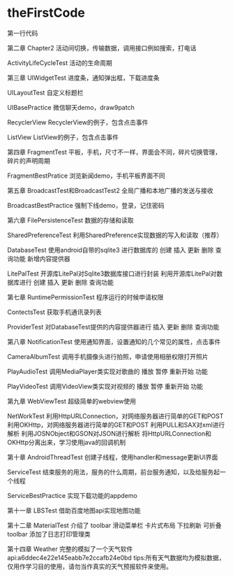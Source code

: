 # theFirstCode
第一行代码

第二章
Chapter2
活动间切换，传输数据，调用接口例如搜索，打电话

ActivityLifeCycleTest
活动的生命周期

第三章
UIWidgetTest
进度条，通知弹出框，下载进度条

UILayoutTest
自定义标题栏

UIBasePractice
微信聊天demo，draw9patch

RecyclerView
RecyclerView的例子，包含点击事件

ListView
ListView的例子，包含点击事件

第四章
FragmentTest
平板，手机，尺寸不一样，界面会不同，碎片切换管理，碎片的声明周期

FragmentBestPratice
浏览新闻demo，手机平板界面不同

第五章
BroadcastTest和BroadcastTest2
全局广播和本地广播的发送与接收

BroadcastBestPractice
强制下线demo，登录，记住密码

第六章
FilePersistenceTest
数据的存储和读取

SharedPreferenceTest
利用SharedPreference实现数据的写入和读取（推荐）

DatabaseTest
使用android自带的sqlite3 进行数据库的 创建 插入 更新 删除 查询功能
新增内容提供器

LitePalTest
开源库LitePal对Sqlite3数据库接口进行封装
利用开源库LitePal对数据库进行 创建 插入 更新 删除 查询功能

第七章
RuntimePermissionTest
程序运行的时候申请权限

ContectsTest
获取手机通讯录列表

ProviderTest
对DatabaseTest提供的内容提供器进行 插入 更新 删除 查询功能

第八章
NotificationTest
使用通知界面，设置通知的几个常见的属性，点击事件

CameraAlbumTest
调用手机摄像头进行拍照，申请使用相册权限打开照片

PlayAudioTest
调用MediaPlayer类实现对歌曲的 播放 暂停 重新开始 功能

PlayVideoTest
调用VideoView类实现对视频的 播放 暂停 重新开始 功能

第九章
WebViewTest
超级简单的webview使用

NetWorkTest
利用HttpURLConnection，对网络服务器进行简单的GET和POST
利用OKHttp，对网络服务器进行简单的GET和POST
利用PULL和SAX对xml进行解析
利用JOSNObject和GSON对JSON进行解析
将HttpURLConnection和OKHttp分离出来，学习使用java的回调机制

第十章
AndroidThreadTest
创建子线程，使用handler和message更新UI界面

ServiceTest
结束服务的用法，服务的什么周期，前台服务通知，以及给服务起一个线程

ServiceBestPractice
实现下载功能的appdemo

第十一章
LBSTest
借助百度地图api实现地图功能

第十二章
MaterialTest
介绍了 toolbar 滑动菜单栏 卡片式布局 下拉刷新 可折叠toolbar
添加了日志打印管理类

第十四章
Weather
完整的模拟了一个天气软件
api:a6ddec4e22e145eabb7e2ccafb24e0bd
tips:所有天气数据均为模拟数据，仅用作学习目的使用，请勿当作真实的天气预报软件来使用。
